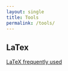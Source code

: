 ```yaml
---
layout: single
title: Tools
permalink: /tools/
---
```


## LaTex
[LaTeX frequently used](latex.md)

